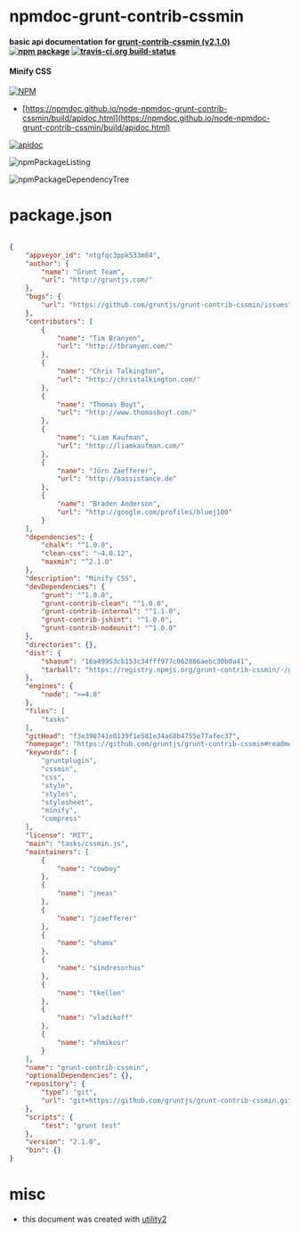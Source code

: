 # npmdoc-grunt-contrib-cssmin

#### basic api documentation for  [grunt-contrib-cssmin (v2.1.0)](https://github.com/gruntjs/grunt-contrib-cssmin#readme)  [![npm package](https://img.shields.io/npm/v/npmdoc-grunt-contrib-cssmin.svg?style=flat-square)](https://www.npmjs.org/package/npmdoc-grunt-contrib-cssmin) [![travis-ci.org build-status](https://api.travis-ci.org/npmdoc/node-npmdoc-grunt-contrib-cssmin.svg)](https://travis-ci.org/npmdoc/node-npmdoc-grunt-contrib-cssmin)

#### Minify CSS

[![NPM](https://nodei.co/npm/grunt-contrib-cssmin.png?downloads=true&downloadRank=true&stars=true)](https://www.npmjs.com/package/grunt-contrib-cssmin)

- [https://npmdoc.github.io/node-npmdoc-grunt-contrib-cssmin/build/apidoc.html](https://npmdoc.github.io/node-npmdoc-grunt-contrib-cssmin/build/apidoc.html)

[![apidoc](https://npmdoc.github.io/node-npmdoc-grunt-contrib-cssmin/build/screenCapture.buildCi.browser.%252Ftmp%252Fbuild%252Fapidoc.html.png)](https://npmdoc.github.io/node-npmdoc-grunt-contrib-cssmin/build/apidoc.html)

![npmPackageListing](https://npmdoc.github.io/node-npmdoc-grunt-contrib-cssmin/build/screenCapture.npmPackageListing.svg)

![npmPackageDependencyTree](https://npmdoc.github.io/node-npmdoc-grunt-contrib-cssmin/build/screenCapture.npmPackageDependencyTree.svg)



# package.json

```json

{
    "appveyor_id": "ntgfqc3ppk533m84",
    "author": {
        "name": "Grunt Team",
        "url": "http://gruntjs.com/"
    },
    "bugs": {
        "url": "https://github.com/gruntjs/grunt-contrib-cssmin/issues"
    },
    "contributors": [
        {
            "name": "Tim Branyen",
            "url": "http://tbranyen.com/"
        },
        {
            "name": "Chris Talkington",
            "url": "http://christalkington.com/"
        },
        {
            "name": "Thomas Boyt",
            "url": "http://www.thomasboyt.com/"
        },
        {
            "name": "Liam Kaufman",
            "url": "http://liamkaufman.com/"
        },
        {
            "name": "Jörn Zaefferer",
            "url": "http://bassistance.de"
        },
        {
            "name": "Braden Anderson",
            "url": "http://google.com/profiles/bluej100"
        }
    ],
    "dependencies": {
        "chalk": "^1.0.0",
        "clean-css": "~4.0.12",
        "maxmin": "^2.1.0"
    },
    "description": "Minify CSS",
    "devDependencies": {
        "grunt": "^1.0.0",
        "grunt-contrib-clean": "^1.0.0",
        "grunt-contrib-internal": "^1.1.0",
        "grunt-contrib-jshint": "^1.0.0",
        "grunt-contrib-nodeunit": "^1.0.0"
    },
    "directories": {},
    "dist": {
        "shasum": "16a49953cb153c34fff977c062886aebc30b0a41",
        "tarball": "https://registry.npmjs.org/grunt-contrib-cssmin/-/grunt-contrib-cssmin-2.1.0.tgz"
    },
    "engines": {
        "node": ">=4.0"
    },
    "files": [
        "tasks"
    ],
    "gitHead": "f3e398741e0139f1e581e34a68b4755e77afec37",
    "homepage": "https://github.com/gruntjs/grunt-contrib-cssmin#readme",
    "keywords": [
        "gruntplugin",
        "cssmin",
        "css",
        "style",
        "styles",
        "stylesheet",
        "minify",
        "compress"
    ],
    "license": "MIT",
    "main": "tasks/cssmin.js",
    "maintainers": [
        {
            "name": "cowboy"
        },
        {
            "name": "jmeas"
        },
        {
            "name": "jzaefferer"
        },
        {
            "name": "shama"
        },
        {
            "name": "sindresorhus"
        },
        {
            "name": "tkellen"
        },
        {
            "name": "vladikoff"
        },
        {
            "name": "xhmikosr"
        }
    ],
    "name": "grunt-contrib-cssmin",
    "optionalDependencies": {},
    "repository": {
        "type": "git",
        "url": "git+https://github.com/gruntjs/grunt-contrib-cssmin.git"
    },
    "scripts": {
        "test": "grunt test"
    },
    "version": "2.1.0",
    "bin": {}
}
```



# misc
- this document was created with [utility2](https://github.com/kaizhu256/node-utility2)
